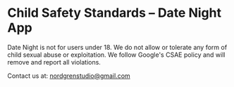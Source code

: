 # Child Safety Standards – Date Night App

Date Night is not for users under 18. We do not allow or tolerate any form of child sexual abuse or exploitation. We follow Google's CSAE policy and will remove and report all violations.

Contact us at: nordgrenstudio@gmail.com
